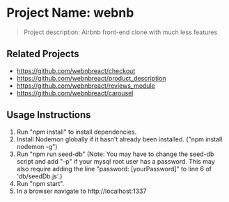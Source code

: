 # Project Name: webnb

> Project description: Airbnb front-end clone with much less features

## Related Projects

  - https://github.com/webnbreact/checkout
  - https://github.com/webnbreact/product_description
  - https://github.com/webnbreact/reviews_module
  - https://github.com/webnbreact/carousel

## Usage Instructions
1) Run "npm install" to install dependencies.
2) Install Nodemon globally if it hasn't already been installed. ("npm install nodemon -g")
3) Run "npm run seed-db" (Note: You may have to change the seed-db script and add "-p" if your mysql root user has a password. This may also require adding the line "password: [yourPassword]" to line 6 of 'db/seedDb.js'.)
4) Run "npm start".
5) In a browser navigate to http://localhost:1337


